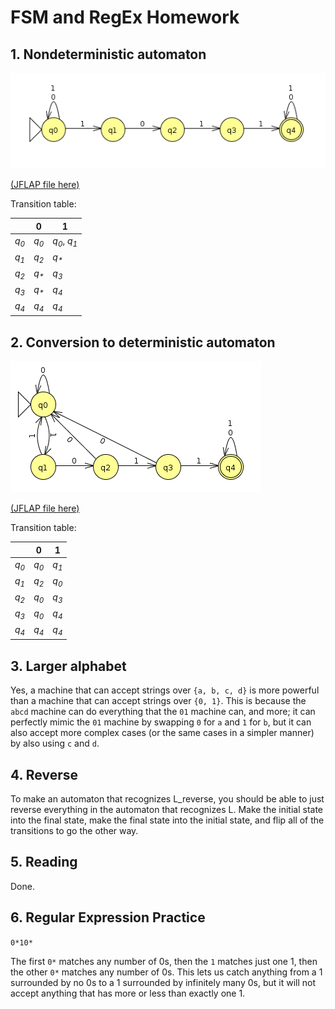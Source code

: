 # FSM and RegEx Homework

## 1. Nondeterministic automaton

![](1.png)

[(JFLAP file here)](1.jff)

Transition table:

|                 | __0__           | __1__                            |
|-----------------|-----------------|----------------------------------|
| _q<sub>0</sub>_ | _q<sub>0</sub>_ | _q<sub>0</sub>_, _q<sub>1</sub>_ |
| _q<sub>1</sub>_ | _q<sub>2</sub>_ | _q<sub>*</sub>_                  |
| _q<sub>2</sub>_ | _q<sub>*</sub>_ | _q<sub>3</sub>_                  |
| _q<sub>3</sub>_ | _q<sub>*</sub>_ | _q<sub>4</sub>_                  |
| _q<sub>4</sub>_ | _q<sub>4</sub>_ | _q<sub>4</sub>_                  |


## 2. Conversion to deterministic automaton

![](2.png)

[(JFLAP file here)](2.jff)

Transition table:

|                 | __0__           | __1__           |
|-----------------|-----------------|-----------------|
| _q<sub>0</sub>_ | _q<sub>0</sub>_ | _q<sub>1</sub>_ |
| _q<sub>1</sub>_ | _q<sub>2</sub>_ | _q<sub>0</sub>_ |
| _q<sub>2</sub>_ | _q<sub>0</sub>_ | _q<sub>3</sub>_ |
| _q<sub>3</sub>_ | _q<sub>0</sub>_ | _q<sub>4</sub>_ |
| _q<sub>4</sub>_ | _q<sub>4</sub>_ | _q<sub>4</sub>_ |


## 3. Larger alphabet

Yes, a machine that can accept strings over `{a, b, c, d}` is more powerful than a machine that can accept strings over `{0, 1}`. This is because the `abcd` machine can do everything that the `01` machine can, and more; it can perfectly mimic the `01` machine by swapping `0` for `a` and `1` for `b`, but it can also accept more complex cases (or the same cases in a simpler manner) by also using `c` and `d`.


## 4. Reverse

To make an automaton that recognizes L_reverse, you should be able to just reverse everything in the automaton that recognizes L. Make the initial state into the final state, make the final state into the initial state, and flip all of the transitions to go the other way.


## 5. Reading

Done.


## 6. Regular Expression Practice

`0*10*`

The first `0*` matches any number of 0s, then the `1` matches just one 1, then the other `0*` matches any number of 0s. This lets us catch anything from a 1 surrounded by no 0s to a 1 surrounded by infinitely many 0s, but it will not accept anything that has more or less than exactly one 1.

